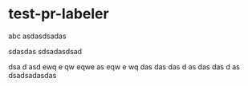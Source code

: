 # test-pr-labeler

abc
asdasdsadas


sdasdas
sdsadasdsad


dsa
d
asd
ewq
e
qw
eqwe
as
eqw
e
wq
das
das
das
d
as
das
das
d
as
dsadsadasdas
